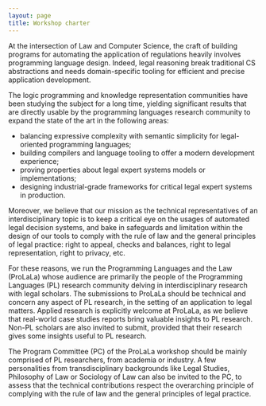 ```yaml
---
layout: page
title: Workshop charter
---
```


At the intersection of Law and Computer Science, the craft of building
programs for automating the application of regulations heavily involves
programming language design. Indeed, legal reasoning break traditional
CS abstractions and needs domain-specific tooling for efficient and
precise application development.

The logic programming and knowledge representation communities have
been studying the subject for a long time, yielding significant results that
are directly usable by the programming languages research community to expand
the state of the art in the following areas:

- balancing expressive complexity with semantic simplicity for legal-oriented programming languages;
- building compilers and language tooling to offer a modern development experience;
- proving properties about legal expert systems models or implementations;
- designing industrial-grade frameworks for critical legal expert systems in production.

Moreover, we believe that our mission as the technical representatives of an
interdisciplinary topic is to keep a critical eye on the usages of automated
legal decision systems, and bake in safeguards and limitation within the design
of our tools to comply with the rule of law and the general principles of
legal practice: right to appeal, checks and balances, right to legal
representation, right to privacy, etc.

For these reasons, we run the Programming Languages and the Law (ProLaLa)
whose audience are primarily the people of the Programming Languages (PL)
research community delving in interdisciplinary research with legal scholars.
The submissions to ProLaLa should be technical and concern any aspect of
PL research, in the setting of an application to legal matters. Applied
research is explicitly welcome at ProLaLa, as we believe that real-world
case studies reports bring valuable insights to PL research. Non-PL
scholars are also invited to submit, provided that their research gives some
insights useful to PL research.

The Program Committee (PC) of the ProLaLa workshop should be mainly comprised
of PL researchers, from academia or industry. A few personalities from
transdisciplinary backgrounds like Legal Studies, Philosophy of Law
or Sociology of Law can also be invited to the PC, to assess that the
technical contributions respect the overarching principle of complying with
the rule of law and the general principles of legal practice.

